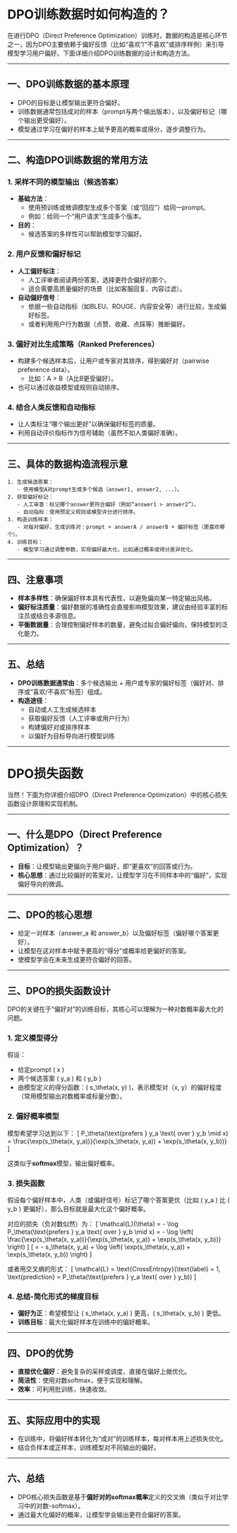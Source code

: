 # DPO训练数据时如何构造的？

在进行DPO（Direct Preference Optimization）训练时，数据的构造是核心环节之一，因为DPO主要依赖于偏好反馈（比如“喜欢”/“不喜欢”或排序样例）来引导模型学习用户偏好。下面详细介绍DPO训练数据的设计和构造方法。

---

## 一、DPO训练数据的基本原理
- DPO的目标是让模型输出更符合偏好。
- 训练数据通常包括成对的样本（prompt与两个输出版本），以及偏好标记（哪个输出更受偏好）。
- 模型通过学习在偏好的样本上赋予更高的概率或得分，逐步调整行为。

---

## 二、构造DPO训练数据的常用方法

### 1. **采样不同的模型输出（候选答案）**
- **基础方法**：
  - 使用预训练或微调模型生成多个答案（或“回应”）给同一prompt。
  - 例如：给同一个“用户请求”生成多个版本。
- **目的**：
  - 候选答案的多样性可以帮助模型学习偏好。

### 2. **用户反馈和偏好标记**
- **人工偏好标注**：
  - 人工评审者阅读两份答案，选择更符合偏好的那个。
  - 适合需要高质量偏好的场景（比如客服回复、内容过滤）。
- **自动偏好信号**：
  - 依据一些自动指标（如BLEU、ROUGE、内容安全等）进行比较，生成偏好标签。
  - 或者利用用户行为数据（点赞、收藏、点踩等）推断偏好。

### 3. **偏好对比生成策略（Ranked Preferences）**
- 构建多个候选样本后，让用户或专家对其排序，得到偏好对（pairwise preference data）。
  - 比如：A > B（A比B更受偏好）。
- 也可以通过收益模型或规则自动排序。

### 4. **结合人类反馈和自动指标**
- 让人类标注“哪个输出更好”以确保偏好标签的质量。
- 利用自动评价指标作为信号辅助（虽然不如人类偏好准确）。

---

## 三、具体的数据构造流程示意

```plaintext
1. 生成候选答案：
   - 使用模型A对prompt生成多个候选（answer1, answer2, ...）。
2. 获取偏好标记：
   - 人工审查：标记哪个answer更符合偏好（例如“answer1 > answer2”）。
   - 自动指标：使用预定义规则或模型评分进行排序。
3. 构造训练样本：
   - 对每对偏好，生成训练对：prompt + answerA / answerB + 偏好标签（更喜欢哪个）。
4. 训练目标：
   - 模型学习通过调整参数，实现偏好最大化，比如通过概率或得分差异优化。
```

---

## 四、注意事项
- **样本多样性**：确保偏好样本具有代表性，以避免偏向某一特定输出风格。
- **偏好标注质量**：偏好数据的准确性会直接影响模型效果，建议由经验丰富的标注员或结合多源信息。
- **平衡数据量**：合理控制偏好样本的数量，避免过拟合偏好偏向，保持模型的泛化能力。

---

## 五、总结
- **DPO训练数据通常由**：多个候选输出 + 用户或专家的偏好标签（偏好对、排序或“喜欢/不喜欢”标签）组成。
- **构造途径**：
  - 自动或人工生成候选样本
  - 获取偏好反馈（人工评审或用户行为）
  - 构建偏好对或排序样本
  - 以偏好为目标导向进行模型训练

---

# DPO损失函数

当然！下面为你详细介绍DPO（Direct Preference Optimization）中的核心损失函数设计原理和实现机制。

---

## 一、什么是DPO（Direct Preference Optimization）？

- **目标**：让模型输出更偏向于用户偏好，即“更喜欢”的回答或行为。
- **核心思想**：通过比较偏好的答案对，让模型学习在不同样本中的“偏好”，实现偏好导向的微调。

---

## 二、DPO的核心思想

- 给定一对样本（answer_a 和 answer_b）以及偏好标签（偏好哪个答案更好）。
- 让模型在这对样本中赋予更高的“得分”或概率给更偏好的答案。
- 使模型学会在未来生成更符合偏好的回答。

---

## 三、DPO的损失函数设计

DPO的关键在于“偏好对”的训练目标，其核心可以理解为一种对数概率最大化的问题。

### 1. **定义模型得分**

假设：
- 给定prompt \( x \)
- 两个候选答案 \( y_a \) 和 \( y_b \)
- 由模型定义的得分函数：\( s_\theta(x, y) \)，表示模型对（x, y）的偏好程度（常用模型输出对数概率或标量分数）。

### 2. **偏好概率模型**

模型希望学习达到以下：
\[
P_\theta(\text{prefers } y_a \text{ over } y_b \mid x) = \frac{\exp(s_\theta(x, y_a))}{\exp(s_\theta(x, y_a)) + \exp(s_\theta(x, y_b))}
\]

这类似于**softmax**模型，输出偏好概率。

### 3. **损失函数**

假设每个偏好样本中，人类（或偏好信号）标记了哪个答案更优（比如 \( y_a \) 比 \( y_b \) 更偏好），那么目标就是最大化这个偏好概率。

对应的损失（负对数似然）为：
\[
\mathcal{L}(\theta) = - \log P_\theta(\text{prefers } y_a \text{ over } y_b \mid x) 
= - \log \left( \frac{\exp(s_\theta(x, y_a))}{\exp(s_\theta(x, y_a)) + \exp(s_\theta(x, y_b))} \right)
\]
\[
= - s_\theta(x, y_a) + \log \left( \exp(s_\theta(x, y_a)) + \exp(s_\theta(x, y_b)) \right)
\]

或者用交叉熵的形式：
\[
\mathcal{L} = \text{CrossEntropy}(\text{label} = 1, \text{prediction} = P_\theta(\text{prefers } y_a \text{ over } y_b))
\]

### 4. **总结-简化形式的梯度目标**

- **偏好为正**：希望模型让 \( s_\theta(x, y_a) \) 更高，\( s_\theta(x, y_b) \) 更低。
- **训练目标**：最大化偏好样本在训练中的偏好概率。

---

## 四、DPO的优势

- **直接优化偏好**：避免复杂的采样或调度，直接在偏好上做优化。
- **简洁性**：使用对数softmax，便于实现和理解。
- **效率**：可利用批训练，快速收敛。

---

## 五、实际应用中的实现

- 在训练中，将偏好样本转化为“成对”的训练样本，每对样本用上述损失优化。
- 结合负样本或正样本，训练模型对不同输出的偏好。

---

## 六、总结

- DPO核心损失函数是基于**偏好对的softmax概率**定义的交叉熵（类似于对比学习中的对数-softmax）。
- 通过最大化偏好的概率，让模型学会输出更符合偏好的答案。

---

